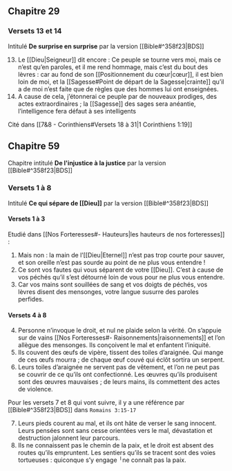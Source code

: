 ## Chapitre 29
### Versets 13 et 14
Intitulé **De surprise en surprise** par la version [[Bible#^358f23|BDS]]

13) Le [[Dieu|Seigneur]] dit encore : Ce peuple se tourne vers moi, mais ce n’est qu’en paroles, et il me rend hommage, mais c’est du bout des lèvres : car au fond de son [[Positionnement du cœur|cœur]], il est bien loin de moi, et la [[Sagesse#Point de départ de la Sagesse|crainte]] qu’il a de moi n’est faite que de règles que des hommes lui ont enseignées.
14) A cause de cela, j’étonnerai ce peuple par de nouveaux prodiges, des actes extraordinaires ; la [[Sagesse]] des sages sera anéantie, l’intelligence fera défaut à ses intelligents

Cité dans [[7&8 - Corinthiens#Versets 18 à 31|1 Corinthiens 1:19]]
## Chapitre 59
Chapitre intitulé **De l'injustice à la justice** par la version [[Bible#^358f23|BDS]]
### Versets 1 à 8
Intitulé **Ce qui sépare de [[Dieu]]** par la version [[Bible#^358f23|BDS]]
#### Versets 1 à 3
Etudié dans [[Nos Forteresses#- Hauteurs|les hauteurs de nos forteresses]] :

1) Mais non : la main de l’[[Dieu|Eternel]] n’est pas trop courte pour sauver, et son oreille n’est pas sourde au point de ne plus vous entendre !
2) Ce sont vos fautes qui vous séparent de votre [[Dieu]]. C’est à cause de vos péchés qu’il s’est détourné loin de vous pour ne plus vous entendre.
3) Car vos mains sont souillées de sang et vos doigts de péchés, vos lèvres disent des mensonges, votre langue susurre des paroles perfides.
#### Versets 4 à 8
4) Personne n’invoque le droit, et nul ne plaide selon la vérité. On s’appuie sur de vains [[Nos Forteresses#- Raisonnements|raisonnements]] et l’on allègue des mensonges. Ils conçoivent le mal et enfantent l’iniquité.
5) Ils couvent des œufs de vipère, tissent des toiles d’araignée. Qui mange de ces œufs mourra ; de chaque œuf couvé qui éclôt sortira un serpent.
6) Leurs toiles d’araignée ne servent pas de vêtement, et l’on ne peut pas se couvrir de ce qu’ils ont confectionné. Les œuvres qu’ils produisent sont des œuvres mauvaises ; de leurs mains, ils commettent des actes de violence.

Pour les versets 7 et 8 qui vont suivre, il y a une référence par [[Bible#^358f23|BDS]] dans `Romains 3:15-17`

7) Leurs pieds courent au mal, et ils ont hâte de verser le sang innocent. Leurs pensées sont sans cesse orientées vers le mal, dévastation et destruction jalonnent leur parcours.
8) Ils ne connaissent pas le chemin de la paix, et le droit est absent des routes qu’ils empruntent. Les sentiers qu’ils se tracent sont des voies tortueuses : quiconque s’y engage ╵ne connaît pas la paix.